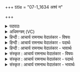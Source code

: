 +++
title = "07-1_1634 अश्वं न"

+++
<details><summary>पदपाठः</summary>

अ꣡श्व꣢꣯म्। न। त्वा꣣। वा꣡र꣢꣯वन्तम्। व꣣न्द꣡ध्यै꣢। अ꣣ग्नि꣢म्। न꣡मो꣢꣯भिः। स꣣म्रा꣡ज꣢न्तम्। स꣣म्। रा꣡ज꣢꣯न्तम्। अ꣣ध्वरा꣡णा꣢म्। १६३४।
</details>

<details><summary>अधिमन्त्रम् (VC)</summary>

- अग्निः
- शुनःशेप  आजीगर्तिः
- गायत्री
- षड्जः
</details>

<details><summary>हिन्दी : आचार्य रामनाथ वेदालंकार - विषयः</summary>

प्रथम ऋचा पूर्वार्चिक में(१७ क्रमाङ्क पर)परमात्मा को सम्बोधन की गयी थी। यहाँ एक साथ परमात्मा और आचार्य दोनों को कह रहे हैं।
</details>

<details><summary>हिन्दी : आचार्य रामनाथ वेदालंकार - पदार्थः</summary>

पदार्थान्वयभाषाः -  (वारवन्तम्) मलिनता-निवारक किरण रूप बालों से युक्त (अश्वं न) सूर्य के समान (वारवन्तम्) दोष-निवारण के सामर्थ्य से युक्त, (अध्वराणाम्) सृष्टि की उत्पत्ति, स्थिति आदि यज्ञों के वा शिक्षा-यज्ञों के (राजन्तम्) सम्राट् (अग्निं त्वाम्) आप नायक परमात्मा वा आचार्य को (नमोभिः) नमस्कारों से (वन्दध्यै) वन्दना करने के लिए, मैं बुलाता हूँ ॥१॥ यहाँ श्लिष्टोपमालङ्कार है ॥१॥
</details>

<details><summary>हिन्दी : आचार्य रामनाथ वेदालंकार - भावार्थः</summary>

भावार्थभाषाः -  जैसे सूर्य अपने किरण-समूह से भूमि पर स्थित मलिनता आदि को दूर करता है,वैसे ही परमेश्वर और आचार्य अपने स्वच्छ करने के सामर्थ्य से मनुष्यों के पाप,दुर्गुण,दुर्व्यसन,दुःख आदि दूर करते हैं ॥१॥
</details>

<details><summary>संस्कृत : आचार्य रामनाथ वेदालंकार - विषयः</summary>

तत्र प्रथमा ऋक् पूर्वार्चिके १७ क्रमाङ्के परमात्मानं सम्बोधिता। अत्र युगपत् परमात्माऽऽचार्यश्च प्रोच्यते।
</details>

<details><summary>संस्कृत : आचार्य रामनाथ वेदालंकार - पदार्थः</summary>

पदार्थान्वयभाषाः -  (वारवन्तम्) मालिन्यनिवारक रश्मिकेशयुक्तम् (अश्वं न) आदित्यमिव (वारवन्तम्) दोषनिवारणसामर्थ्ययुक्तम्, (अध्वराणाम्) सृष्ट्युत्पत्तिस्थित्यादियज्ञानां शिक्षायज्ञानां वा (राजन्तम्) सम्राजम् (अग्निं त्वाम्) नायकं परमात्मानम् आचार्यं वा त्वाम् (नमोभिः) नमस्कारैः (वन्दध्यै) वन्दितुम्, आह्वयामः इति शेषः। [अत्र ‘तुमर्थेसे०’ अ० ३।४।९ इति तुमर्थे कध्यै प्रत्ययः] ॥१॥२ अत्र श्लिष्टोपमालङ्कारः ॥१॥
</details>

<details><summary>संस्कृत : आचार्य रामनाथ वेदालंकार - भावार्थः</summary>

भावार्थभाषाः -  यथा सूर्यः स्वरश्मिजालेन भूमिष्ठं मलादिकमपनयति तथा परमेश्वर आचार्यश्च स्वशोधकसामर्थ्येन जनानां पापदुर्गुणदुर्व्यसनदुःखादिकं दूरीकुरुतः ॥१॥
</details>